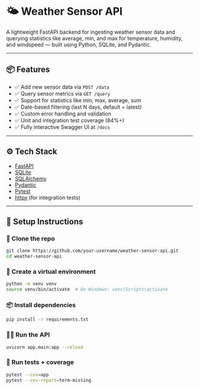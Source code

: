 # 🌤️ Weather Sensor API

A lightweight FastAPI backend for ingesting weather sensor data and querying statistics like average, min, and max for temperature, humidity, and windspeed — built using Python, SQLite, and Pydantic.

---

## 📦 Features

- ✅ Add new sensor data via `POST /data`
- ✅ Query sensor metrics via `GET /query`
- ✅ Support for statistics like min, max, average, sum
- ✅ Date-based filtering (last N days, default = latest)
- ✅ Custom error handling and validation
- ✅ Unit and integration test coverage (84%+)
- ✅ Fully interactive Swagger UI at `/docs`

---

## ⚙️ Tech Stack

- [FastAPI](https://fastapi.tiangolo.com/)
- [SQLite](https://www.sqlite.org/index.html)
- [SQLAlchemy](https://www.sqlalchemy.org/)
- [Pydantic](https://docs.pydantic.dev/)
- [Pytest](https://docs.pytest.org/)
- [httpx](https://www.python-httpx.org/) (for integration tests)

---

## 🚀 Setup Instructions

### 📁 Clone the repo

```bash
git clone https://github.com/your-username/weather-sensor-api.git
cd weather-sensor-api
```

### 🐍 Create a virtual environment

```bash
python -m venv venv
source venv/bin/activate  # On Windows: venv\Scripts\activate
```

### 📦 Install dependencies

```bash
pip install -r requirements.txt
```

### 🏃‍♂️ Run the API
```bash
uvicorn app.main:app --reload
```

### 🧪 Run tests + coverage
```bash
pytest --cov=app
pytest --cov-report=term-missing
```

